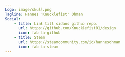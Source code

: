 ```yaml
---
Logo: image/skull.png
Tagline: Hannes 'Knucklefist' Öhman
Social:
    - title: Link till sidans github repo.
      url: https://github.com/Knucklefist01/design
      icon: fab fa-github
    - title: Steam
      url: https://steamcommunity.com/id/hannesohman
      icon: fab fa-steam
---
```

